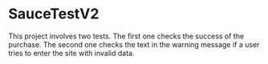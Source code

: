 # SauceTestV2

This project involves two tests.
The first one checks the success of the purchase.
The second one checks the text in the warning message if a user tries to enter the site with invalid data.
